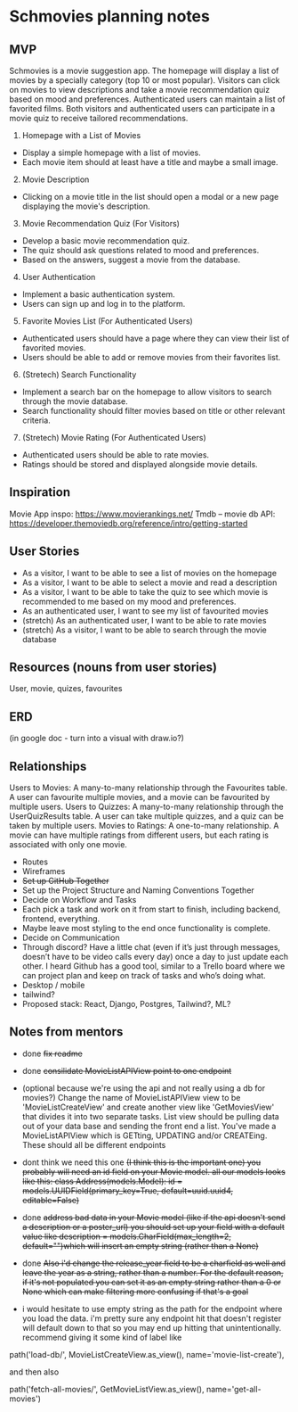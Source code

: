# Schmovies planning notes

## MVP

Schmovies is a movie suggestion app. The homepage will display a list of movies by a specially category (top 10 or most popular). Visitors can click on movies to view descriptions and take a movie recommendation quiz based on mood and preferences. Authenticated users can maintain a list of favorited films. Both visitors and authenticated users can participate in a movie quiz to receive tailored recommendations.

1. Homepage with a List of Movies
  - Display a simple homepage with a list of movies.
  - Each movie item should at least have a title and maybe a small image.

2. Movie Description
  - Clicking on a movie title in the list should open a modal or a new page displaying the movie's description.

3. Movie Recommendation Quiz (For Visitors)
  - Develop a basic movie recommendation quiz.
  - The quiz should ask questions related to mood and preferences.
  - Based on the answers, suggest a movie from the database.

4. User Authentication
  - Implement a basic authentication system.
  - Users can sign up and log in to the platform.

5. Favorite Movies List (For Authenticated Users)
  - Authenticated users should have a page where they can view their list of favorited movies.
  - Users should be able to add or remove movies from their favorites list.
  
6. (Stretech) Search Functionality
  - Implement a search bar on the homepage to allow visitors to search through the movie database.
  - Search functionality should filter movies based on title or other relevant criteria.

7. (Stretech) Movie Rating (For Authenticated Users)
  - Authenticated users should be able to rate movies.
  - Ratings should be stored and displayed alongside movie details.
  
## Inspiration

Movie App inspo: https://www.movierankings.net/
Tmdb – movie db API: https://developer.themoviedb.org/reference/intro/getting-started
 
## User Stories

- As a visitor, I want to be able to see a list of movies on the homepage
- As a visitor, I want to be able to select a movie and read a description
- As a visitor, I want to be able to take the quiz to see which movie is recommended to me based on my mood and preferences.
- As an authenticated user, I want to see my list of favourited movies
- (stretch) As an authenticated user, I want to be able to rate movies
- (stretch) As a visitor, I want to be able to search through the movie database


## Resources (nouns from user stories)
User, movie, quizes, favourites


## ERD
(in google doc - turn into a visual with draw.io?)

## Relationships
Users to Movies: A many-to-many relationship through the Favourites table. A user can favourite multiple movies, and a movie can be favourited by multiple users.
Users to Quizzes: A many-to-many relationship through the UserQuizResults table. A user can take multiple quizzes, and a quiz can be taken by multiple users.
Movies to Ratings: A one-to-many relationship. A movie can have multiple ratings from different users, but each rating is associated with only one movie.
 
- Routes
- Wireframes 
- ~~Set up GitHub Together~~
- Set up the Project Structure and Naming Conventions Together
- Decide on Workflow and Tasks
- Each pick a task and work on it from start to finish, including backend, frontend, everything.
- Maybe leave most styling to the end once functionality is complete.
- Decide on Communication
- Through discord? Have a little chat (even if it’s just through messages, doesn’t have to be video calls every day) once a day to just update each other. I heard Github has a good tool, similar to a Trello board where we can project plan and keep on track of tasks and who’s doing what.
- Desktop / mobile
- tailwind?
- Proposed stack: React, Django, Postgres, Tailwind?, ML?
 
## Notes from mentors

- done ~~fix readme~~

- done ~~consilidate MovieListAPIView point to one endpoint~~

- (optional because we're using the api and not really using a db for movies?)  Change the name of MovieListAPIView view to be 'MovieListCreateView' and create another view like 'GetMoviesView' that divides it into two separate tasks. List view should be pulling data out of your data base and sending the front end a list. You've made a MovieListAPIView which is GETting, UPDATING and/or CREATEing. These should all be different endpoints 

- dont think we need this one ~~(I think this is the important one) you probably will need an id field on your Movie model. all our models looks like this: class Address(models.Model): id = models.UUIDField(primary_key=True, default=uuid.uuid4, editable=False)~~

- done ~~address bad data in your Movie model (like if the api doesn't send a description or a poster_url) you should set up your field with a default value like description = models.CharField(max_length=2, default="")which will insert an empty string (rather than a None)~~

- done ~~Also i'd change the release_year field to be a charfield as well and leave the year as a string, rather than a number. For the default reason, if it's not populated you can set it as an empty string rather than a 0 or None which can make filtering more confusing if that's a goal~~

- i would hesitate to use empty string as the path for the endpoint where you load the data. i'm pretty sure any endpoint hit that doesn't register will default down to that so you may end up hitting that unintentionally. recommend giving it some kind of label like 

path('load-db/', MovieListCreateView.as_view(), name='movie-list-create'),

and then also 

path('fetch-all-movies/', GetMovieListView.as_view(), name='get-all-movies')